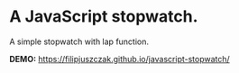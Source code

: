 # A JavaScript stopwatch.

A simple stopwatch with lap function.

**DEMO:**
https://filipjuszczak.github.io/javascript-stopwatch/
